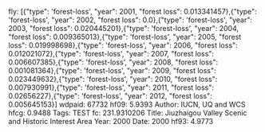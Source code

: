 fly: [{"type": 'forest-loss', "year": 2001, "forest loss": 0.013341457},{"type": 'forest-loss', "year": 2002, "forest loss": 0.0},{"type": 'forest-loss', "year": 2003, "forest loss": 0.020445201},{"type": 'forest-loss', "year": 2004, "forest loss": 0.009365013},{"type": 'forest-loss', "year": 2005, "forest loss": 0.019998698},{"type": 'forest-loss', "year": 2006, "forest loss": 0.012021072},{"type": 'forest-loss', "year": 2007, "forest loss": 0.006607385},{"type": 'forest-loss', "year": 2008, "forest loss": 0.001081364},{"type": 'forest-loss', "year": 2009, "forest loss": 0.023449632},{"type": 'forest-loss', "year": 2010, "forest loss": 0.007930991},{"type": 'forest-loss', "year": 2011, "forest loss": 0.02656227},{"type": 'forest-loss', "year": 2012, "forest loss": 0.005645153}]
wdpaid: 67732
hf09: 5.9393
Author: IUCN, UQ and WCS
hfcg: 0.9488
Tags: TEST
fc: 231.9310206
Title: Jiuzhaigou Valley Scenic and Historic Interest Area
Year: 2000
Date: 2000
hf93: 4.9773
